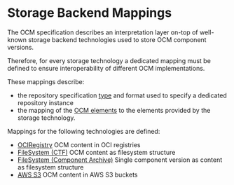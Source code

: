 # Storage Backend Mappings

The OCM specification describes an interpretation layer on-top of
well-known storage backend technologies used to store OCM component versions.

Therefore, for every storage technology a dedicated mapping 
must be defined to ensure interoperability of different
OCM implementations.

These mappings describe:
- the repository specification [type](../../01-model/01-model.md#repository-types)
  and format used to specify a dedicated repository instance
- the mapping of the [OCM elements](../../01-model/02-elements-toplevel.md) 
  to the elements provided by the storage technology.

Mappings for the following technologies are defined:

* [OCIRegistry](oci.md) OCM content in OCI registries
* [FileSystem (CTF)](ctf.md) OCM content as filesystem structure
* [FileSystem (Component Archive)](component-archive.md) Single component version as content as filesystem structure
* [AWS S3](s3.md) OCM content in AWS S3 buckets
